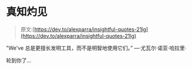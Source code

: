 # 真知灼见

> 原文:[https://dev.to/alexparra/insightful-quotes-21lg](https://dev.to/alexparra/insightful-quotes-21lg)

‪"We've 总是更擅长发明工具，而不是明智地使用它们。”‬
‪—·尤瓦尔·诺亚·哈拉里·‬

轮到你了...